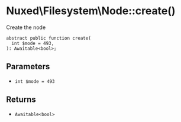 # Nuxed\\Filesystem\\Node::create()




Create the node




``` Hack
abstract public function create(
  int $mode = 493,
): Awaitable<bool>;
```




## Parameters




+ ` int $mode = 493 `




## Returns




* ` Awaitable<bool> `